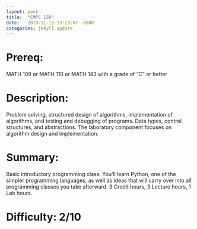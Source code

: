 ```yaml
---
layout: post
title:  "CMPS 150"
date:   2019-11-12 13:23:07 -0600
categories: jekyll update
---
```

# Prereq:  
MATH 109 or MATH 110 or MATH 143 with a grade of “C” or better
  
# Description:  
Problem solving, structured design of algorithms, implementation of algorithms, and testing and debugging of programs. Data types, control structures, and abstractions. The laboratory component focuses on algorithm design and implementation.  

# Summary:  
Basic introductory programming class.  You’ll learn Python, one of the simpler programming languages, as well as ideas that will carry over into all programming classes you take afterward. 3 Credit hours, 3 Lecture hours, 1 Lab hours.  
  
  
# Difficulty: 2/10  